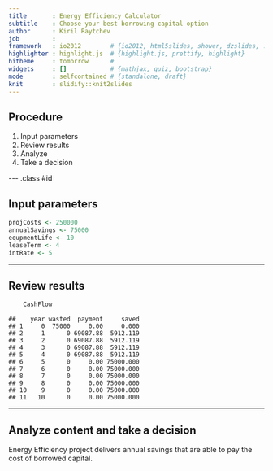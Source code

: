 ```yaml
---
title       : Energy Efficiency Calculator
subtitle    : Choose your best borrowing capital option
author      : Kiril Raytchev
job         : 
framework   : io2012        # {io2012, html5slides, shower, dzslides, ...}
highlighter : highlight.js  # {highlight.js, prettify, highlight}
hitheme     : tomorrow      # 
widgets     : []            # {mathjax, quiz, bootstrap}
mode        : selfcontained # {standalone, draft}
knit        : slidify::knit2slides
---
```


## Procedure

1. Input parameters
2. Review results
3. Analyze 
4. Take a decision

--- .class #id 

## Input parameters


```r
projCosts <- 250000
annualSavings <- 75000
equpmentLife <- 10
leaseTerm <- 4
intRate <- 5
```

---

## Review results




```r
    CashFlow
```

```
##    year wasted  payment     saved
## 1     0  75000     0.00     0.000
## 2     1      0 69087.88  5912.119
## 3     2      0 69087.88  5912.119
## 4     3      0 69087.88  5912.119
## 5     4      0 69087.88  5912.119
## 6     5      0     0.00 75000.000
## 7     6      0     0.00 75000.000
## 8     7      0     0.00 75000.000
## 9     8      0     0.00 75000.000
## 10    9      0     0.00 75000.000
## 11   10      0     0.00 75000.000
```

---

## Analyze content and take a decision

Energy Efficiency project delivers annual savings that are able to pay the cost of borrowed capital.
